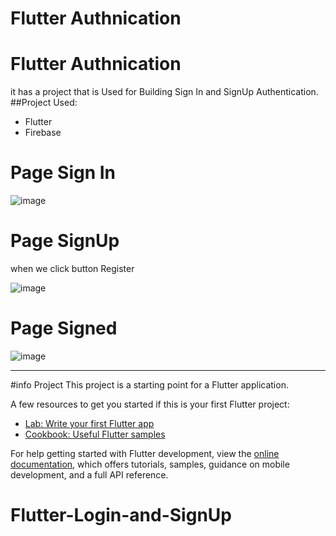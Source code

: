 # Flutter Authnication
# Flutter Authnication
it has a project that is Used for Building Sign In and SignUp Authentication.
##Project Used:

- Flutter
- Firebase
# Page Sign In
![image](https://user-images.githubusercontent.com/101409254/212834184-afb2303c-ed78-4d4f-bfa9-70af2048450e.png)

# Page SignUp 
when we click button Register

![image](https://user-images.githubusercontent.com/101409254/212834983-6e80d9cb-4873-465d-97b2-48f104bf1461.png)

# Page Signed
![image](https://user-images.githubusercontent.com/101409254/212835068-6472d865-d0fc-4d3c-84ce-b346a5d392d9.png)

-----------------------------------------------------------------------------------
#info Project
This project is a starting point for a Flutter application.

A few resources to get you started if this is your first Flutter project:

- [Lab: Write your first Flutter app](https://docs.flutter.dev/get-started/codelab)
- [Cookbook: Useful Flutter samples](https://docs.flutter.dev/cookbook)

For help getting started with Flutter development, view the
[online documentation](https://docs.flutter.dev/), which offers tutorials,
samples, guidance on mobile development, and a full API reference.
# Flutter-Login-and-SignUp
